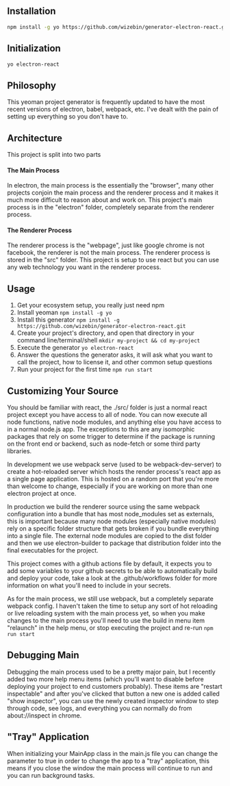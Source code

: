 ## Installation

```sh
npm install -g yo https://github.com/wizebin/generator-electron-react.git
```

## Initialization

```sh
yo electron-react
```

## Philosophy

This yeoman project generator is frequently updated to have the most recent versions of electron, babel, webpack, etc. I've dealt with the pain of setting up everything so you don't have to.

## Architecture

This project is split into two parts

#### The Main Process

In electron, the main process is the essentially the "browser", many other projects conjoin the main process and the renderer process and it makes it much more difficult to reason about and work on. This project's main process is in the "electron" folder, completely separate from the renderer process.

#### The Renderer Process

The renderer process is the "webpage", just like google chrome is not facebook, the renderer is not the main process. The renderer process is stored in the "src" folder. This project is setup to use react but you can use any web technology you want in the renderer process.

## Usage

1. Get your ecosystem setup, you really just need npm
2. Install yeoman `npm install -g yo`
3. Install this generator `npm install -g https://github.com/wizebin/generator-electron-react.git`
4. Create your project's directory, and open that directory in your command line/terminal/shell `mkdir my-project && cd my-project`
5. Execute the generator `yo electron-react`
6. Answer the questions the generator asks, it will ask what you want to call the project, how to license it, and other common setup questions
7. Run your project for the first time `npm run start`

## Customizing Your Source

You should be familiar with react, the ./src/ folder is just a normal react project except you have access to all of node. You can now execute all node functions, native node modules, and anything else you have access to in a normal node.js app. The exceptions to this are any isomorphic packages that rely on some trigger to determine if the package is running on the front end or backend, such as node-fetch or some third party libraries.

In development we use webpack serve (used to be webpack-dev-server) to create a hot-reloaded server which hosts the render process's react app as a single page application. This is hosted on a random port that you're more than welcome to change, especially if you are working on more than one electron project at once.

In production we build the renderer source using the same webpack configuration into a bundle that has most node_modules set as externals, this is important because many node modules (especially native modules) rely on a specific folder structure that gets broken if you bundle everything into a single file. The external node modules are copied to the dist folder and then we use electron-builder to package that distribution folder into the final executables for the project.

This project comes with a github actions file by default, it expects you to add some variables to your github secrets to be able to automatically build and deploy your code, take a look at the .github/workflows folder for more information on what you'll need to include in your secrets.

As for the main process, we still use webpack, but a completely separate webpack config. I haven't taken the time to setup any sort of hot reloading or live reloading system with the main process yet, so when you make changes to the main process you'll need to use the build in menu item "relaunch" in the help menu, or stop executing the project and re-run `npm run start`

## Debugging Main

Debugging the main process used to be a pretty major pain, but I recently added two more help menu items (which you'll want to disable before deploying your project to end customers probably). These items are "restart inspectable" and after you've clicked that button a new one is added called "show inspector", you can use the newly created inspector window to step through code, see logs, and everything you can normally do from about://inspect in chrome.

## "Tray" Application

When initializing your MainApp class in the main.js file you can change the parameter to true in order to change the app to a "tray" application, this means if you close the window the main process will continue to run and you can run background tasks.
